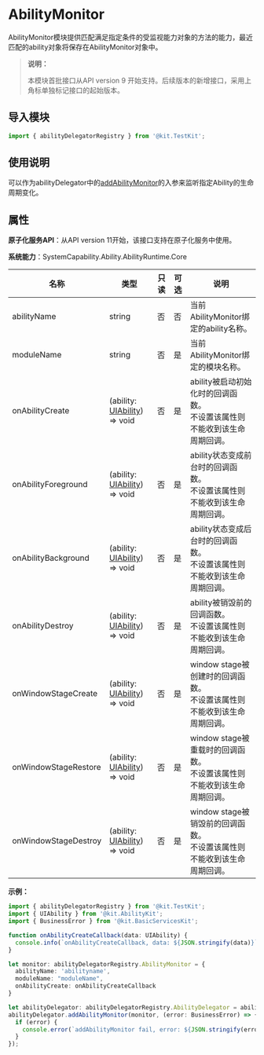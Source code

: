 # AbilityMonitor

AbilityMonitor模块提供匹配满足指定条件的受监视能力对象的方法的能力，最近匹配的ability对象将保存在AbilityMonitor对象中。

> **说明：**
> 
> 本模块首批接口从API version 9 开始支持。后续版本的新增接口，采用上角标单独标记接口的起始版本。  

## 导入模块

```ts
import { abilityDelegatorRegistry } from '@kit.TestKit';
```

## 使用说明

可以作为abilityDelegator中的[addAbilityMonitor](../apis-test-kit/js-apis-inner-application-abilityDelegator.md#addabilitymonitor9)的入参来监听指定Ability的生命周期变化。

## 属性

**原子化服务API**：从API version 11开始，该接口支持在原子化服务中使用。

**系统能力**：SystemCapability.Ability.AbilityRuntime.Core

| 名称                                                         | 类型     | 只读 | 可选 | 说明                                                         |
| ------------------------------------------------------------ | -------- | ---- | ---- | ------------------------------------------------------------ |
| abilityName                                                  | string   | 否   | 否   | 当前AbilityMonitor绑定的ability名称。 |
| moduleName                                                  | string   | 否   | 是   | 当前AbilityMonitor绑定的模块名称。 |
| onAbilityCreate | (ability: [UIAbility](js-apis-app-ability-uiAbility.md)) => void | 否   | 是   | ability被启动初始化时的回调函数。<br/>不设置该属性则不能收到该生命周期回调。 |
| onAbilityForeground | (ability: [UIAbility](js-apis-app-ability-uiAbility.md)) => void | 否   | 是   | ability状态变成前台时的回调函数。<br/>不设置该属性则不能收到该生命周期回调。 |
| onAbilityBackground | (ability: [UIAbility](js-apis-app-ability-uiAbility.md)) => void | 否   | 是   | ability状态变成后台时的回调函数。<br/>不设置该属性则不能收到该生命周期回调。 |
| onAbilityDestroy | (ability: [UIAbility](js-apis-app-ability-uiAbility.md)) => void | 否   | 是   | ability被销毁前的回调函数。<br/>不设置该属性则不能收到该生命周期回调。 |
| onWindowStageCreate | (ability: [UIAbility](js-apis-app-ability-uiAbility.md)) => void | 否   | 是   | window stage被创建时的回调函数。<br/>不设置该属性则不能收到该生命周期回调。 |
| onWindowStageRestore | (ability: [UIAbility](js-apis-app-ability-uiAbility.md)) => void | 否   | 是   | window stage被重载时的回调函数。<br/>不设置该属性则不能收到该生命周期回调。 |
| onWindowStageDestroy | (ability: [UIAbility](js-apis-app-ability-uiAbility.md)) => void | 否   | 是   | window stage被销毁前的回调函数。<br/>不设置该属性则不能收到该生命周期回调。 |

**示例：**

```ts
import { abilityDelegatorRegistry } from '@kit.TestKit';
import { UIAbility } from '@kit.AbilityKit';
import { BusinessError } from '@kit.BasicServicesKit';

function onAbilityCreateCallback(data: UIAbility) {
  console.info(`onAbilityCreateCallback, data: ${JSON.stringify(data)}`);
}

let monitor: abilityDelegatorRegistry.AbilityMonitor = {
  abilityName: 'abilityname',
  moduleName: "moduleName",
  onAbilityCreate: onAbilityCreateCallback
}

let abilityDelegator: abilityDelegatorRegistry.AbilityDelegator = abilityDelegatorRegistry.getAbilityDelegator();
abilityDelegator.addAbilityMonitor(monitor, (error: BusinessError) => {
  if (error) {
    console.error(`addAbilityMonitor fail, error: ${JSON.stringify(error)}`);
  }
});
```
